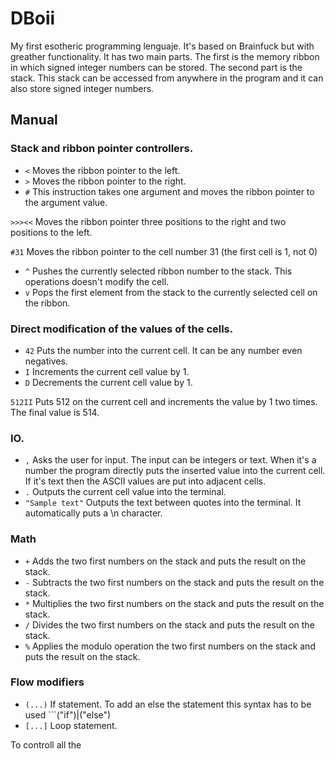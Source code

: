 # DBoii
My first esotheric programming lenguaje. It's based on Brainfuck but with greather functionality. It has two main parts. The first is the memory ribbon in which signed integer numbers can be stored. The second part is the stack. This stack can be accessed from anywhere in the program and it can also store signed integer numbers.
## Manual
### Stack and ribbon pointer controllers.

- ```<``` Moves the ribbon pointer to the left.
- ```>``` Moves the ribbon pointer to the right.
- ```#``` This instruction takes one argument and moves the ribbon pointer to the argument value.

```>>><<``` Moves the ribbon pointer three positions to the right and two positions to the left.

```#31```   Moves the ribbon pointer to the cell number 31 (the first cell is 1, not 0)

- ```^``` Pushes the currently selected ribbon number to the stack. This operations doesn't modify the cell.
- ```v``` Pops the first element from the stack to the currently selected cell on the ribbon.

###  Direct modification of the values of the cells.

- ```42``` Puts the number into the current cell. It can be any number even negatives.
- ```I``` Increments the current cell value by 1.
- ```D``` Decrements the current cell value by 1.

```512II``` Puts 512 on the current cell and increments the value by 1 two times. The final value is 514.

### IO.

- ```,``` Asks the user for input. The input can be integers or text. When it's a number the program directly puts the inserted value into the current cell. If it's text then the ASCII values are put into adjacent cells.
- ```.``` Outputs the current cell value into the terminal.
- ```"Sample text"``` Outputs the text between quotes into the terminal. It automatically puts a \n character.

### Math

- ```+``` Adds the two first numbers on the stack and puts the result on the stack.
- ```-``` Subtracts the two first numbers on the stack and puts the result on the stack.
- ```*``` Multiplies the two first numbers on the stack and puts the result on the stack.
- ```/``` Divides the two first numbers on the stack and puts the result on the stack.
- ```%``` Applies the modulo operation the two first numbers on the stack and puts the result on the stack.

### Flow modifiers

- ```(...)``` If statement. To add an else the statement this syntax has to be used ```("if")|("else")
- ```[...]``` Loop statement. 

To controll all the 
